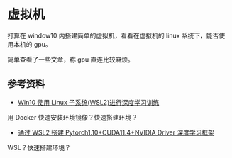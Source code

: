 # 虚拟机

打算在 window10 内搭建简单的虚拟机，看看在虚拟机的 linux 系统下，能否使用本机的 gpu。

简单查看了一些文章，称 gpu 直连比较麻烦。

## 参考资料

- [Win10 使用 Linux 子系统(WSL2)进行深度学习训练](https://blog.csdn.net/Dteam_f/article/details/118390709)

用 Docker 快速安装环境镜像？快速搭建环境？

- [通过 WSL2 搭建 Pytorch1.10+CUDA11.4+NVIDIA Driver 深度学习框架](https://blog.csdn.net/LoongEmbedded/article/details/127842365)

WSL？快速搭建环境？
